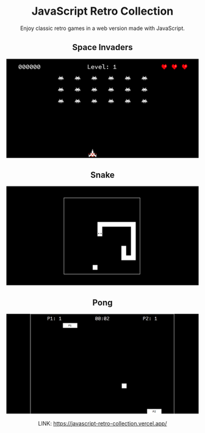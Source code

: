 <div align="center">

# JavaScript Retro Collection

Enjoy classic retro games in a web version made with JavaScript.

## Space Invaders

![GAME IMAGE]( /public/si.jpg )

## Snake

![GAME IMAGE]( /public/sn.jpg )

## Pong

![GAME IMAGE]( /public/pn.jpg )

LINK: https://javascript-retro-collection.vercel.app/

</div>